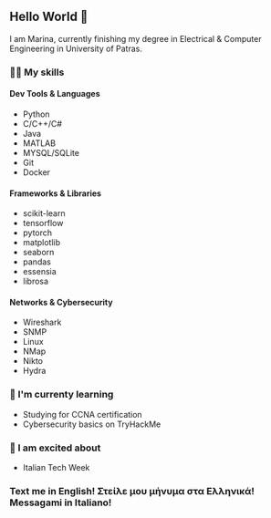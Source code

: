 ## Hello World 👋
I am Marina, currently finishing my degree in Electrical & Computer Engineering in University of Patras. 

### 👩‍💻 My skills
#### Dev Tools & Languages
* Python
* C/C++/C#
* Java
* MATLAB
* MYSQL/SQLite
* Git
* Docker

#### Frameworks & Libraries
* scikit-learn
* tensorflow
* pytorch
* matplotlib
* seaborn
* pandas
* essensia
* librosa

#### Networks & Cybersecurity
* Wireshark
* SNMP
* Linux
* NMap
* Nikto
* Hydra

### 🌱 I'm currenty learning
* Studying for CCNA certification
* Cybersecurity basics on TryHackMe

### 🎉 I am excited about
* Italian Tech Week

### Text me in English! Στείλε μου μήνυμα στα Ελληνικά! Messagami in Italiano!
